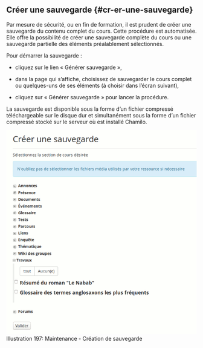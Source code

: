 ## Créer une sauvegarde {#cr-er-une-sauvegarde}

Par mesure de sécurité, ou en fin de formation, il est prudent de créer une sauvegarde du contenu complet du cours. Cette procédure est automatisée. Elle offre la possibilité de créer une sauvegarde complète du cours ou une sauvegarde partielle des éléments préalablement sélectionnés.

Pour démarrer la sauvegarde :

*   cliquez sur le lien « Générer sauvegarde »,

*   dans la page qui s’affiche, choisissez de sauvegarder le cours complet ou quelques-uns de ses éléments (à choisir dans l’écran suivant),

*   cliquez sur « Générer sauvegarde » pour lancer la procédure.

La sauvegarde est disponible sous la forme d’un fichier compressé téléchargeable sur le disque dur et simultanément sous la forme d’un fichier compressé stocké sur le serveur où est installé Chamilo.

![](../assets/image276.png)Illustration 197: Maintenance - Création de sauvegarde

